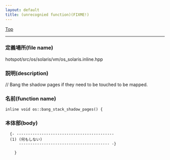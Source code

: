 ```yaml
---
layout: default
title: (unrecognied function)(FIXME!)
---
```

[Top](../index.html)

--- 
### 定義場所(file name)
hotspot/src/os/solaris/vm/os_solaris.inline.hpp
### 説明(description)
// Bang the shadow pages if they need to be touched to be mapped.


### 名前(function name)
```
inline void os::bang_stack_shadow_pages() {
```

### 本体部(body)
```
  {- -------------------------------------------
  (1) (何もしない)
      ---------------------------------------- -}

	}
	
```



